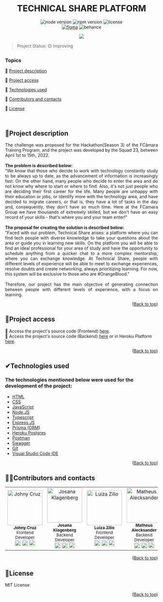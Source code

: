 <div id="top"></div>
<h1 align="center"> TECHNICAL SHARE PLATFORM </h1> 

<p align="center">
  <img src="https://img.shields.io/static/v1?label=node&message=v16.14.2&color=orange&style=for-the-badge&logo=node" alt="node version">
  <img src="https://img.shields.io/static/v1?label=npm%20version&message=8.5.0&color=orange&style=for-the-badge&logo=npm%20version" alt="npm version">
  <img src="https://img.shields.io/static/v1?label=license&message=mit&color=green&style=for-the-badge&logo=license" alt="license"><br/>
  <a href="https://www.figma.com/file/oqWmAPsNFWv5T84sixxueN/Hackathon---Programa-de-Forma%C3%A7%C3%A3o" target="_blank"><img src="https://img.shields.io/badge/figma-%23F24E1E.svg?style=for-the-badge&logo=figma&logoColor=white" alt="figma"></a>
  <img src="https://img.shields.io/badge/Behance-1769ff?style=for-the-badge&logo=behance&logoColor=white" alt="behance">
</p>
<p align="center">
 <img src="https://img.shields.io/badge/STATUS-IMPROVING-yellow">
</p> 

> Project Status: 🟡 Improving

### Topics  

:small_blue_diamond: [Project description](#project-description)

:small_blue_diamond: [Project access](#project-access)

:small_blue_diamond: [Technologies used](#technologies-used)

:small_blue_diamond: [Contributors and contacts](#contributors-and-contacts)

:small_blue_diamond: [License](#license)

</br>

## <a name=“project-description”>🧾Project description<a/> 
  
<p align="justify">
The challenge was proposed for the Hackathon(Season 3) of the FCâmara Training Program, and the project was developed by the Squad 23, between April 1st to 15th, 2022.<br/><br/>  
<b>The problem is described below:</b><br/> 
"We know that those who decide to work with technology constantly study to be always up to date, as the advancement of information is increasingly fast. On the other hand, many people who decide to enter the area and do not know why where to start or where to find. Also, it's not just people who are deciding their first career for the life. Many people are unhappy with their education or jobs, or identify more with the technology area, and have decided to migrate careers, or that is, they have a lot of tasks in the day and, consequently, they don't have so much time. Here at the FCamara Group we have thousands of extremely skilled, but we don't have an easy record of your skills - that's where you and your team enter!"<br/><br/>  
<b>The proposal for creating the solution is described below:</b><br/> 
"Faced with our problem, Technical Share arises: a platform where you can find tech people with diverse knowledge to take your questions about the area or guide you in learning new skills. On the platform you will be able to find an ideal professional for your area of study and have the opportunity to schedule anything from a quicker chat to a more complex mentorship, where you can exchange knowledge. At Technical Share, people with different levels of experience will be able to meet to exchange experiences, resolve doubts and create networking, always prioritizing learning. For now, this system will be exclusive to those who are #OrangeBlood."<br/><br/>
Therefore, our project has the main objective of generating connection between people with different levels of experience, with a focus on learning.
</p>

<p align="right">(<a href="#top">Back to top</a>)</p>

## <a name=“getting-start”>📂Project access<a/> 
  
🔸 Access the project's source code (Frontend) [here](https://github.com/squad-23-Fcamara/squad-23-frontend).  
🔸 Access the project's source code (Backend) [here](https://github.com/squad-23-Fcamara/squad-23-backend) or in Heroku Platform [here](https://squad23-api.herokuapp.com/).

<p align="right">(<a href="#top">Back to top</a>)</p> 

## <a name=“technologies-used”>✔Technologies used<a/> 

### The technologies mentioned below were used for the development of the project:
- [HTML](https://developer.mozilla.org/pt-BR/docs/Web/HTML)
- [CSS](https://developer.mozilla.org/pt-BR/docs/Web/CSS)
- [JavaScript](https://developer.mozilla.org/pt-BR/docs/Web/JavaScript)
- [Node.JS](https://nodejs.org/en/)
- [Typescript](https://www.typescriptlang.org/)
- [Express.JS](https://expressjs.com/)
- [Prisma (ORM)](https://www.prisma.io/) 
- [Heroku Postgres](https://devcenter.heroku.com/articles/heroku-postgresql)
- [Postman](https://www.postman.com/)
- [Swagger](https://swagger.io/)
- [Git](https://git-scm.com/)
- [Visual Studio Code IDE](https://code.visualstudio.com/)

<p align="right">(<a href="#top">Back to top</a>)</p>

## <a name=“contributors-and-contacts”>👩‍💻Contributors and contacts<a/> 

<table>
  <tr>
    <td align="center">
      <a href="https://github.com/JohnyCruz37">
        <img src="https://media-exp1.licdn.com/dms/image/C4E03AQHUHI2e8gCTHg/profile-displayphoto-shrink_200_200/0/1647210353959?e=1654732800&v=beta&t=ysSGtyJphTIcHS-B8MEAZbmRNd__0qxj-Gz-QHANRbU" title="Johny Cruz" alt="Johny Cruz" width=115><br/>
        <sub><b>Johny Cruz</b><br/><spam>Frontend Developer</spam></sub>
      </a>
      <sub>
        <br/>
        <a href="https://github.com/JohnyCruz37" target="_blank"><img align="center" width="20" height="20" title="GitHub Johny" alt="GitHub Johny" src="https://user-images.githubusercontent.com/73187817/161452198-9a655bef-6cc0-4e2d-9226-61ae91382a0b.png"></a>
        <a href="https://www.linkedin.com/in/johnygoncalvescruz/" target="_blank"><img align="center" width="20" height="20" title="LinkedIn Johny" alt="LinkedIn Johny" src="https://user-images.githubusercontent.com/73187817/161451490-3d70d603-1d94-420c-94b6-6af68d29f2be.png"></a>
        <a href="mailto:johnygoncalvescruz@gmail.com" target="_blank"><img align="center" width="20" height="22" title="Gmail Johny" alt="Gmail Johny" src="https://user-images.githubusercontent.com/73187817/161452078-fcf11a81-c0d6-467e-b26d-7d8fd18e0adf.png"></a>
       </sub>
    </td>  
     <td align="center">
      <a href="https://github.com/Josana-Kla/">
        <img src="https://avatars.githubusercontent.com/u/73187817?s=400&u=343a33ac5cbd16538d7c39b20e42764dfcf1c7e0&v=4" title="Josana Klagenberg" alt="Josana Klagenberg" width=115><br/>
        <sub><b>Josana Klagenberg</b><br/><spam>Backend Developer</spam></sub>
      </a>
       <sub>
        <br/>
        <a href="https://github.com/Josana-Kla/" target="_blank"><img align="center" width="20" height="20" title="GitHub Josana" alt="GitHub Josana" src="https://user-images.githubusercontent.com/73187817/161452198-9a655bef-6cc0-4e2d-9226-61ae91382a0b.png"></a>
        <a href="https://www.linkedin.com/in/josana/" target="_blank"><img align="center" width="20" height="20" title="LinkedIn Josana" alt="LinkedIn Josana" src="https://user-images.githubusercontent.com/73187817/161451490-3d70d603-1d94-420c-94b6-6af68d29f2be.png"></a>
        <a href="mailto:josana.0205@gmail.com" target="_blank"><img align="center" width="20" height="22" title="Gmail Josana" alt="Gmail Josana" src="https://user-images.githubusercontent.com/73187817/161452078-fcf11a81-c0d6-467e-b26d-7d8fd18e0adf.png"></a>    
        </sub>
    </td>  
      <td align="center">
      <a href="https://github.com/ziliolu">
        <img src="https://avatars.githubusercontent.com/u/86267379?v=4" title="Luiza Zilio" alt="Luiza Zilio" width=115><br/>
        <sub><b>Luiza Zilio</b><br/><spam>Frontend Developer</spam></sub>
      </a>
      <sub>
        <br/>
        <a href="https://github.com/ziliolu" target="_blank"><img align="center" width="20" height="20" title="GitHub Luiza" alt="GitHub Luiza" src="https://user-images.githubusercontent.com/73187817/161452198-9a655bef-6cc0-4e2d-9226-61ae91382a0b.png"></a>
        <a href="https://www.linkedin.com/in/luiza-zilio-4a7a14205/" target="_blank"><img align="center" width="20" height="20" title="LinkedIn Luiza" alt="LinkedIn Luiza" src="https://user-images.githubusercontent.com/73187817/161451490-3d70d603-1d94-420c-94b6-6af68d29f2be.png"></a>
        <a href="mailto:luzilio.p@gmail.com" target="_blank"><img align="center" width="20" height="22" title="Gmail Luiza" alt="Gmail Luiza" src="https://user-images.githubusercontent.com/73187817/161452078-fcf11a81-c0d6-467e-b26d-7d8fd18e0adf.png"></a>
       </sub>
    </td>
    <td align="center">
      <a href="https://github.com/matheusalecksander">
        <img src="https://media-exp1.licdn.com/dms/image/D4D35AQG3-l7JHEsFig/profile-framedphoto-shrink_200_200/0/1635370371708?e=1649984400&v=beta&t=k-LVl8ypyQO2jjPfCBKIQ3LeTSriNcQBeFc_gfboefk" title="Matheus Alecksander" alt="Matheus Alecksander" width=115><br/>
        <sub><b>Matheus Alecksander</b><br/><spam>Backend Developer</spam></sub>
      </a>
      <sub>
        <br/>
        <a href="https://github.com/matheusalecksander" target="_blank"><img align="center" width="20" height="20" title="GitHub Matheus" alt="GitHub Matheus" src="https://user-images.githubusercontent.com/73187817/161452198-9a655bef-6cc0-4e2d-9226-61ae91382a0b.png"></a>
      <a href="https://linkedin.com/in/matheus-alecksander" target="_blank"><img align="center" width="20" height="20" title="LinkedIn Matheus" alt="LinkedIn Matheus" src="https://user-images.githubusercontent.com/73187817/161451490-3d70d603-1d94-420c-94b6-6af68d29f2be.png"></a>
       <a href="mailto:matheusalecksander@gmail.com" target="_blank"><img align="center" width="20" height="22" title="Gmail Matheus" alt="Gmail Matheus" src="https://user-images.githubusercontent.com/73187817/161452078-fcf11a81-c0d6-467e-b26d-7d8fd18e0adf.png"></a>
       </sub>
    </td>
     <td align="center">
      <a href="https://www.linkedin.com/in/jadsonalcantara/">
        <img src="https://media-exp1.licdn.com/dms/image/C5603AQHOfedGWadBGA/profile-displayphoto-shrink_200_200/0/1613581289304?e=1654732800&v=beta&t=MAT6P7qEHOHBxTIlJQYUoGWSozDtjuFmp2FYBAGgy8k" title="Jadson Alcantara" alt="Jadson Alcantara" width=115><br/>
        <sub><b>Jadson Alcantara</b><br/><spam>UX Design</spam></sub>
      </a>
      <sub>
        <br/>
        <a href=" " target="_blank"><img align="center" width="20" height="20" title="Behance Jadson" alt="Behance Jadson" src="https://user-images.githubusercontent.com/73187817/161459354-c5b9c6e2-5f35-4a34-bef2-48c44c741ecd.png"></a>
      <a href="https://www.linkedin.com/in/jadsonalcantara/" target="_blank"><img align="center" width="20" height="20" title="LinkedIn Jadson" alt="LinkedIn Jadson" src="https://user-images.githubusercontent.com/73187817/161451490-3d70d603-1d94-420c-94b6-6af68d29f2be.png"></a>
       <a href="mailto:jadsalcantara@gmail.com" target="_blank"><img align="center" width="20" height="22" title="Gmail Jadson" alt="Gmail Jadson" src="https://user-images.githubusercontent.com/73187817/161452078-fcf11a81-c0d6-467e-b26d-7d8fd18e0adf.png"></a>
       </sub>
    </td>
     <td align="center">
      <a href="https://www.linkedin.com/in/leticiaribeiro98/">
        <img src="https://media-exp1.licdn.com/dms/image/D4E35AQGqLV8gKaLp7Q/profile-framedphoto-shrink_200_200/0/1636482986733?e=2147483647&v=beta&t=Y8t4rSySA_LC_T0NEKA6Xd2Wh75jIQBOiEEK_MzWCuc" title="Leticia Ribeiro" alt="Leticia Ribeiro" width=115><br/>
        <sub><b>Leticia Ribeiro</b><br/><spam>UX Design</spam></sub>
      </a>
      <sub>
        <br/>
        <a href=" " target="_blank"><img align="center" width="20" height="20" title="Behance Leticia" alt="Behance Leticia" src="https://user-images.githubusercontent.com/73187817/161459354-c5b9c6e2-5f35-4a34-bef2-48c44c741ecd.png"></a>
      <a href="https://www.linkedin.com/in/leticiaribeiro98/" target="_blank"><img align="center" width="20" height="20" title="LinkedIn Leticia" alt="LinkedIn Leticia" src="https://user-images.githubusercontent.com/73187817/161451490-3d70d603-1d94-420c-94b6-6af68d29f2be.png"></a>
       <a href="mailto:letsouza24@gmail.com" target="_blank"><img align="center" width="20" height="22" title="Gmail Leticia" alt="Gmail Leticia" src="https://user-images.githubusercontent.com/73187817/161452078-fcf11a81-c0d6-467e-b26d-7d8fd18e0adf.png"></a>
       </sub>
    </td>
     <td align="center">
      <a href="https://www.linkedin.com/in/najmin-ranna-995b03201/">
        <img src="https://media-exp1.licdn.com/dms/image/C5603AQFDr0RR3xo_FQ/profile-displayphoto-shrink_200_200/0/1627964746612?e=1654732800&v=beta&t=U2Mf9aWiIylQ5YjveUnL0ZoWTZKQ4R1HPg2eY5AJINA" title="Najmin dos Santos" alt="Najmin dos Santos" width=115><br/>
        <sub><b>Najmin dos Santos</b><br/><spam>UX Design</spam></sub>
      </a>
      <sub>
        <br/>
        <a href=" " target="_blank"><img align="center" width="20" height="20" title="Behance Najmin" alt="Behance Najmin" src="https://user-images.githubusercontent.com/73187817/161459354-c5b9c6e2-5f35-4a34-bef2-48c44c741ecd.png"></a>
      <a href="https://www.linkedin.com/in/najmin-ranna-995b03201/" target="_blank"><img align="center" width="20" height="20" title="LinkedIn Najmin" alt="LinkedIn Najmin" src="https://user-images.githubusercontent.com/73187817/161451490-3d70d603-1d94-420c-94b6-6af68d29f2be.png"></a>
       <a href="mailto:najmin.ranna@gmail.com" target="_blank"><img align="center" width="20" height="22" title="Gmail Najmin" alt="Gmail Najmin" src="https://user-images.githubusercontent.com/73187817/161452078-fcf11a81-c0d6-467e-b26d-7d8fd18e0adf.png"></a>
       </sub>
    </td>
  </tr>
</table>

<p align="right">(<a href="#top">Back to top</a>)</p>

## <a name=“License”>📜License</a> 
  MIT License
<p align="right">(<a href="#top">Back to top</a>)</p><div id="top"></div>
